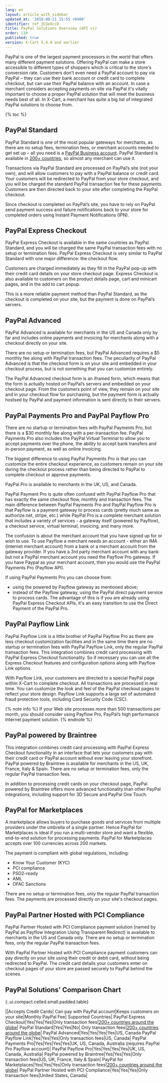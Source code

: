 ```yaml
---
lang: en
layout: article_with_sidebar
updated_at: '2019-08-21 15:55 +0400'
identifier: ref_3CGeXccD
title: PayPal Solutions Overview (API v1)
order: 110
published: true
version: X-Cart 5.4.0 and earlier
---
```

PayPal is one of the largest payment processors in the world that offers many different payment solutions. Offering PayPal can make a store accessible to different types of shoppers which is critical to the store's conversion rate. Customers don’t even need a PayPal account to pay via PayPal – they can use their bank account or credit card to complete checkout, but can use their PayPal balance with an account. In case a merchant considers accepting payments on site via PayPal it's vitally important to choose a proper PayPal solution that will meet the business needs best of all. In X-Cart, a merchant has quite a big list of integrated PayPal solutions to choose from. 

{% toc %}


## PayPal Standard

PayPal Standard is one of the most popular gateways for merchants, as there are no setup fees, termination fees, or merchant accounts needed to get set up – all you need is a [PayPal Business account](https://www.paypal.com/us/webapps/mpp/merchant "PayPal Solutions Overview"). PayPal Standard is available in [200+ countries](https://www.paypal.com/us/webapps/mpp/country-worldwide "PayPal Solutions Overview"), so almost any merchant can use it.

Transactions via PayPal Standard are processed on PayPal’s site (not your own), and will allow customers to pay with a PayPal balance or credit card. Your customers will be redirected to PayPal from your store checkout, and you will be charged the standard PayPal transaction fee for these payments. Customers are then directed back to your site after completing the PayPal checkout. 

Since checkout is completed on PayPal’s site, you have to rely on PayPal send payment success and failure notifications back to your store for completed orders using Instant Payment Notifications (IPN). 

## PayPal Express Checkout

PayPal Express Checkout is available in the same countries as PayPal Standard, and you will be charged the same PayPal transaction fees with no setup or termination fees. PayPal Express Checkout is very similar to PayPal Standard with one major difference: the checkout flow. 

Customers are charged immediately as they fill in the PayPal pop-up with their credit card details on your store checkout page. Express Checkout is also available to customers on the product details page, cart and minicart pages, and in the add to cart popup.

This is a more reliable payment method than PayPal Standard, as the checkout is completed on your site, but the payment is done on PayPal’s servers.

## PayPal Advanced

PayPal Advanced is available for merchants in the US and Canada only by far and includes online payments and invoicing for merchants along with a checkout directly on your site.

There are no setup or termination fees, but PayPal Advanced requires a $5 monthly fee along with PayPal transaction fees. The peculiarity of PayPal Advanced is that the checkout form is on your site and embedded in your checkout process, but is not something that you can customize entirely.

The PayPal Advanced checkout form is an iframed form, which means that the form is actually hosted on PayPal’s servers and embedded on your checkout page. From the customers point of view, they remain on your site and in your checkout flow for purchasing, but the payment form is actually hostsed by PayPal and payment information is sent directly to their servers.

## PayPal Payments Pro and PayPal Payflow Pro

There are no startup or termination fees with PayPal Payments Pro, but there is a $30 monthly fee along with a per-transaction fee. PayPal Payments Pro also includes the PayPal Virtual Terminal to allow you to accept payments over the phone, the ability to accept bank transfers and in-person payment, as well as online invoicing.

The biggest difference to using PayPal Payments Pro is that you can customize the entire checkout experience, as customers remain on your site during the checkout process rather than being directed to PayPal to complete checkout or approve payments.

PayPal Pro is available to merchants in the UK, US, and Canada. 

PayPal Payment Pro is quite often confused with PayPal Payflow Pro that has exactly the same checkout flow, monthly and transaction fees. The main difference between PayPal Payments Pro and PayPal Payflow Pro is that Payflow is a payment gateway to process cards (pretty much same as authorize.net, stripe, etc.) while PayPal Pro is a complete merchant solution that includes a variety of services - a gateway itself (powered by Payflow), a checkout service, virtual terminal, invoicing, and many more. 

The confusion is about the merchant account that you have signed up for or wish to use. To use Payflow a merchant needs an account - either an IMA (internet merchant account) from a bank or a merchant account from the gateway provider. If you have a 3rd party merchant account with any bank but not a PayPal merchant account you need the Payflow Pro gateway. If you have Paypal as your merchant account, then you would use the PayPal Payments Pro (Payflow API). 

If using PayPal Payments Pro you can choose from:
* using the powered by Payflow gateway as mentioned above;
* instead of the Payflow gateway, using the PayPal direct payment service to process cards.  The advantage of this is if you are already using PayPal Express Checkout APIs, it's an easy transition to use the Direct Payment of the PayPal Pro.

## PayPal Payflow Link

PayPal Payflow Link is a little brother of PayPal Payflow Pro as there are less checkout customization facilities and in the same time there are no startup or termination fees with PayPal Payflow Link, only the regular PayPal transaction fees. This integration combines credit card processing with PayPal Express Checkout functionality. So if necessary you can use all the Express Checkout features and configuration options along with Payflow Link options. 

With Payflow Link, your customers are directed to a special PayPal page within X-Cart to complete checkout. All transactions are processed in real time. You can customize the look and feel of the PayPal checkout pages to reflect your store design. Payflow Link supports a large set of automated fraud protection tools, including Card Security Code (CSC).

{% note info %}
If your Web site processes more than 500 transactions per month, you should consider using Payflow Pro, PayPal’s high performance Internet payment solution.
{% endnote %}

## PayPal powered by Braintree

This integration combines credit card processing with PayPal Express Checkout functionality in an interface that lets your customers pay with their credit card or PayPal account without ever leaving your storefront. PayPal powered by Braintree is available for merchants in the US, UK, France, Italy & Spain. There are no setup or termination fees, only the regular PayPal transaction fees.

In addition to processing credit cards on your checkout page, PayPal powered by Braintree offers more advanced functionality than other PayPal integrations, including support for 3D Secure and PayPal One Touch.

## PayPal for Marketplaces

A marketplace allows buyers to purchase goods and services from multiple providers under the umbrella of a single partner. Hence PayPal for Marketplaces is ideal if you run a multi-vendor store and want a flexible, end-to-end solution for processing payments. PayPal for Marketplaces accepts over 100 currencies across 200 markets.

The payment is compliant with global regulations, including: 

- Know Your Customer (KYC)
- PCI compliance
- PSD2-ready
- AML
- OFAC Sanctions

There are no setup or termination fees, only the regular PayPal transaction fees. The payments are processed directly on your site's checkout pages.


## PayPal Partner Hosted with PCI Compliance

PayPal Partner Hosted with PCI Compliance payment solution (named by PayPal as Payflow Integration Using Transparent Redirect) is available to merchants in the US and Canada only. There are no setup or termination fees, only the regular PayPal transaction fees.

With PayPal Partner Hosted with PCI Compliance payment customers can pay directly on your site using their credit or debit card, without being redirected to PayPal. The credit card details your customers enter on checkout pages of your store are passed securely to PayPal behind the scenes.

## PayPal Solutions' Comparison Chart

{:.ui.compact.celled.small.padded.table}

||Accepts Credit Cards|	Can pay with PayPal account|Keeps customers on your site|Monthly PayPal Fee|	Supported Countries|
PayPal Express Checkout|Yes|Yes|Yes|Only transaction fees|[200+ countries around the globe](https://www.paypal.com/us/webapps/mpp/country-worldwide "PayPal Solutions Overview")|
PayPal Standard|Yes|Yes|No|	Only transaction fees|[200+ countries around the globe](https://www.paypal.com/us/webapps/mpp/country-worldwide "PayPal Solutions Overview")|
PayPal Advanced|Yes|Yes|Yes|Yes|US, Canada
PayPal Payflow Link|Yes|Yes|Yes|Only transaction fees|US, Canada|
PayPal Payments Pro|Yes|Yes|Yes|Yes|UK, US, Canada, Australia (requires PayPal Pro Payflow account)|
PayPal Payflow Pro|Yes|Yes|Yes|Yes|UK, US, Canada, Australia|
PayPal powered by Braintree|Yes|Yes|Yes|Only transaction fees|US, UK, France, Italy & Spain|
PayPal for Marketplaces|Yes|Yes|Yes|Only transaction fees|[200+ countries around the globe](https://www.paypal.com/us/webapps/mpp/country-worldwide "PayPal Solutions Overview")|
PayPal Partner Hosted with PCI Compliance|Yes|Yes|Yes|Only transaction fees|United States, Canada|
